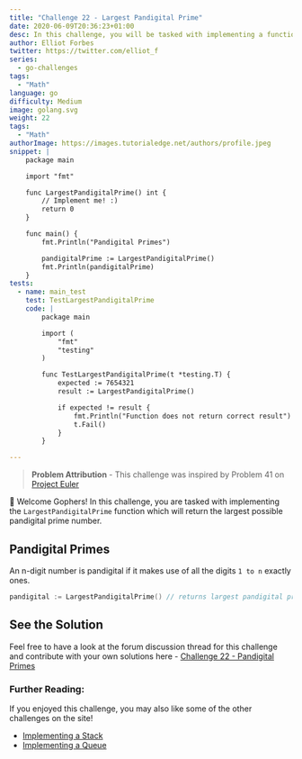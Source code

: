 ```yaml
---
title: "Challenge 22 - Largest Pandigital Prime"
date: 2020-06-09T20:36:23+01:00
desc: In this challenge, you will be tasked with implementing a function that returns the largest possible pandigital prime number.
author: Elliot Forbes
twitter: https://twitter.com/elliot_f
series:
  - go-challenges
tags:
  - "Math"
language: go
difficulty: Medium
image: golang.svg
weight: 22
tags:
  - "Math"
authorImage: https://images.tutorialedge.net/authors/profile.jpeg
snippet: |
    package main

    import "fmt"

    func LargestPandigitalPrime() int {
        // Implement me! :)
        return 0
    }

    func main() {
        fmt.Println("Pandigital Primes")

        pandigitalPrime := LargestPandigitalPrime()
        fmt.Println(pandigitalPrime)
    }
tests:
  - name: main_test
    test: TestLargestPandigitalPrime
    code: |
        package main

        import (
            "fmt"
            "testing"
        )

        func TestLargestPandigitalPrime(t *testing.T) {
            expected := 7654321
            result := LargestPandigitalPrime()

            if expected != result {
                fmt.Println("Function does not return correct result")
                t.Fail()
            }
        }

---
```


> **Problem Attribution** - This challenge was inspired by Problem 41 on [Project Euler](https://projecteuler.net/problem=41) 

👋 Welcome Gophers! In this challenge, you are tasked with implementing the `LargestPandigitalPrime` function which will return the largest possible pandigital prime number.

## Pandigital Primes

An n-digit number is pandigital if it makes use of all the digits `1 to n` exactly ones.

```go
pandigital := LargestPandigitalPrime() // returns largest pandigital prime  
```

## See the Solution

Feel free to have a look at the forum discussion thread for this challenge and contribute with your own solutions here - [Challenge 22 - Pandigital Primes](https://discuss.tutorialedge.net/t/challenge-22-largest-pandigital-prime/70) 


### Further Reading:

If you enjoyed this challenge, you may also like some of the other challenges on the site!

* [Implementing a Stack](/challenges/go/implementing-a-stack/)
* [Implementing a Queue](/challenges/go/implementing-a-queue/)